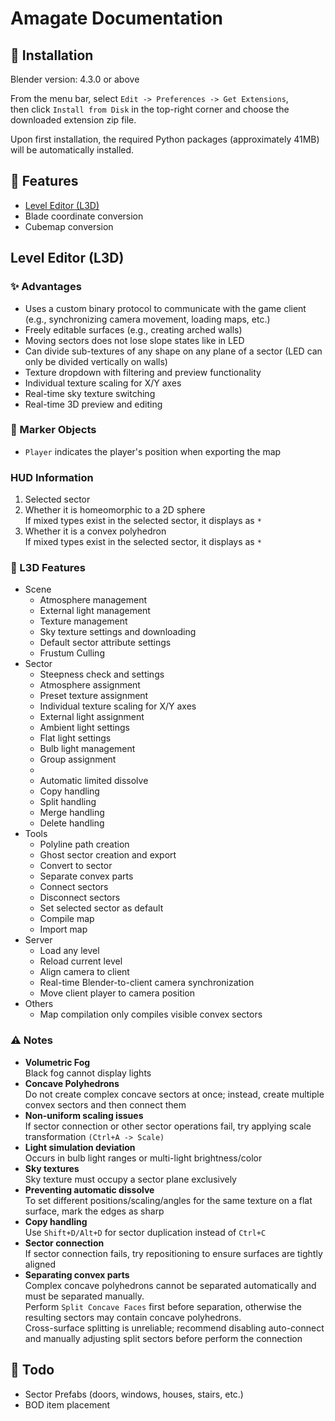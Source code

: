 # Amagate Documentation

## 📖 Installation

Blender version: 4.3.0 or above

From the menu bar, select `Edit -> Preferences -> Get Extensions`,  
then click `Install from Disk` in the top-right corner and choose the downloaded extension zip file.

Upon first installation, the required Python packages (approximately 41MB) will be automatically installed.

## 🌠 Features

- [Level Editor (L3D)](#level-editor-l3d)
- Blade coordinate conversion
- Cubemap conversion

## Level Editor (L3D)

### ✨ Advantages

- Uses a custom binary protocol to communicate with the game client (e.g., synchronizing camera movement, loading maps, etc.)
- Freely editable surfaces (e.g., creating arched walls)
- Moving sectors does not lose slope states like in LED
- Can divide sub-textures of any shape on any plane of a sector (LED can only be divided vertically on walls)
- Texture dropdown with filtering and preview functionality
- Individual texture scaling for X/Y axes
- Real-time sky texture switching
- Real-time 3D preview and editing

### 🎯 Marker Objects

- `Player` indicates the player's position when exporting the map

### HUD Information

1. Selected sector
2. Whether it is homeomorphic to a 2D sphere  
   If mixed types exist in the selected sector, it displays as `*`
3. Whether it is a convex polyhedron  
   If mixed types exist in the selected sector, it displays as `*`

### 🌟 L3D Features

- Scene
  - Atmosphere management
  - External light management
  - Texture management
  - Sky texture settings and downloading
  - Default sector attribute settings
  - Frustum Culling
- Sector
  - Steepness check and settings
  - Atmosphere assignment
  - Preset texture assignment
  - Individual texture scaling for X/Y axes
  - External light assignment
  - Ambient light settings
  - Flat light settings
  - Bulb light management
  - Group assignment
  -
  - Automatic limited dissolve
  - Copy handling
  - Split handling
  - Merge handling
  - Delete handling
- Tools
  - Polyline path creation
  - Ghost sector creation and export
  - Convert to sector
  - Separate convex parts
  - Connect sectors
  - Disconnect sectors
  - Set selected sector as default
  - Compile map
  - Import map
- Server
  - Load any level
  - Reload current level
  - Align camera to client
  - Real-time Blender-to-client camera synchronization
  - Move client player to camera position
- Others
  - Map compilation only compiles visible convex sectors

### ⚠️ Notes

- **Volumetric Fog**  
  Black fog cannot display lights
- **Concave Polyhedrons**  
  Do not create complex concave sectors at once; instead, create multiple convex sectors and then connect them
- **Non-uniform scaling issues**  
  If sector connection or other sector operations fail, try applying scale transformation `(Ctrl+A -> Scale)`
- **Light simulation deviation**  
  Occurs in bulb light ranges or multi-light brightness/color
- **Sky textures**  
  Sky texture must occupy a sector plane exclusively
- **Preventing automatic dissolve**  
  To set different positions/scaling/angles for the same texture on a flat surface, mark the edges as sharp
- **Copy handling**  
  Use `Shift+D/Alt+D` for sector duplication instead of `Ctrl+C`
- **Sector connection**  
  If sector connection fails, try repositioning to ensure surfaces are tightly aligned
- **Separating convex parts**  
  Complex concave polyhedrons cannot be separated automatically and must be separated manually.  
  Perform `Split Concave Faces` first before separation, otherwise the resulting sectors may contain concave polyhedrons.  
  Cross-surface splitting is unreliable; recommend disabling auto-connect and manually adjusting split sectors before perform the connection

## 📝 Todo

- Sector Prefabs (doors, windows, houses, stairs, etc.)
- BOD item placement
